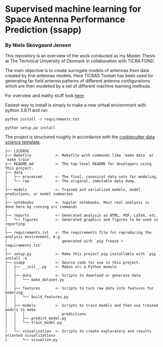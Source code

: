 # Supervised machine learning for Space Antenna Performance Prediction (ssapp)
### By Niels Skovgaard Jensen
This repository is an overview of the work conducted as my Master Thesis at The Technical University of Denmark in collaboration with TICRA FOND. 

The main objective is to create surrogate models of antennas from data created by fine antennas models. Here TICRAS Toolset has been used for generating far field antenna patterns of different antenna configurations which are then modelled by a set of different machine learning methods.

For overview and mathy stuff look [here](https://skoogydan.github.io/Supervised-Machine-Learning-for-Space-Antenna-Performance-Prediction/)




Easiest way to install is simply to make a new virtual enviornment with python 3.8.11 and run

```
python install -r requirements.txt
```
```
python setup.py install
```

The project is structured roughly in accordance with the [cookiecutter data science template](https://drivendata.github.io/cookiecutter-data-science/).
```
├── LICENSE
├── Makefile           <- Makefile with commands like `make data` or `make train`
├── README.md          <- The top-level README for developers using this project.
├── data
│   ├── processed      <- The final, canonical data sets for modeling.
│   └── raw            <- The original, immutable data dump.
│
├── models             <- Trained and serialized models, model predictions, or model summaries
│
├── notebooks          <- Jupyter notebooks. Most real analysis is done here by running src commands
│
├── reports            <- Generated analysis as HTML, PDF, LaTeX, etc.
│   └── figures        <- Generated graphics and figures to be used in reporting
│
├── requirements.txt   <- The requirements file for reproducing the analysis environment, e.g.
│                         generated with `pip freeze > requirements.txt`
│
├── setup.py           <- Make this project pip installable with `pip install -e`
├── ssapp              <- Source code for use in this project.
│   ├── __init__.py    <- Makes src a Python module
│   │
│   ├── data           <- Scripts to download or generate data
│   │   └── make_dataset.py
│   │
│   ├── features       <- Scripts to turn raw data into features for modeling
│   │   └── build_features.py
│   │
│   ├── models         <- Scripts to train models and then use trained models to make
│   │   │                 predictions
│   │   ├── predict_model.py
│   │   └── train_model.py
│   │
│   └── visualization  <- Scripts to create exploratory and results oriented visualizations
│       └── visualize.py
```
